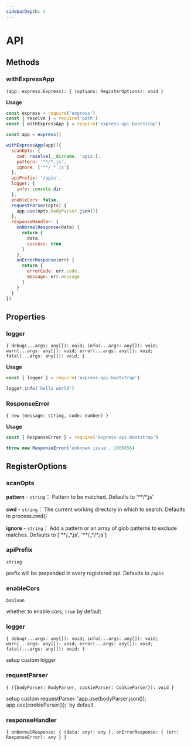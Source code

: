 ```yaml
---
sidebarDepth: 4
---
```


# API

## Methods

### withExpressApp

`(app: express.Express): { (options: RegisterOptions): void }`

**Usage**

```javascript
const express = require('express')
const { resolve } = require('path')
const { withExpressApp } = require('express-api-bootstrap')

const app = express()

withExpressApp(app)({
  scanOpts: {
    cwd: resolve(__dirname, 'apis'),
    pattern: '**/*.js',
    ignore: ['**/_*.js']
  },
  apiPrefix: '/apis',
  logger: {
    info: console.dir
  },
  enableCors: false,
  requestParser(opts) {
    app.use(opts.bodyParser.json())
  },
  responseHandler: {
    onNormalResponse(data) {
      return {
        data,
        success: true
      }
    },
    onErrorResponse(err) {
      return {
        errorCode: err.code,
        message: err.message
      }
    }
  }
})
```

## Properties

### logger

`{ debug(...args: any[]): void; info(...args: any[]): void; warn(...args: any[]): void; error(...args: any[]): void; fatal(...args: any[]): void; }`

**Usage**

```javascript
const { logger } = require('express-api-bootstrap')

logger.info('hello world')
```

### ResponseError

`{ new (message: string, code: number) }`

**Usage**

```javascript
const { ResponseError } = require('express-api-bootstrap')

throw new ResponseError('unknown issue', 1000856)
```

## RegisterOptions

### scanOpts

**pattern** - `string`： Pattern to be matched. Defaults to '\*\*\/\*.js'

**cwd** - `string`： The current working directory in which to search. Defaults to process.cwd()

**ignore** - `string`： Add a pattern or an array of glob patterns to exclude matches. Defaults to ['\*\*\/\_\*.js', '\*\*\/\_\*\/\*.js']

### apiPrefix

`string`

prefix will be prepended in every registered api. Defaults to `/apis`

### enableCors

`boolean`

whether to enable cors, `true` by default

### logger

`{ debug(...args: any[]): void; info(...args: any[]): void; warn(...args: any[]): void; error(...args: any[]): void; fatal(...args: any[]): void; }`

setup custom logger

### requestParser

`{ ({bodyParser: BodyParser, cookieParser: CookieParser}): void }`

setup custom requestParser. 'app.use(bodyParser.json()); app.use(cookieParser());' by default

### responseHandler

`{ onNormalResponse: { (data: any): any }, onErrorResponse: { (err: ResponseError): any } }`

